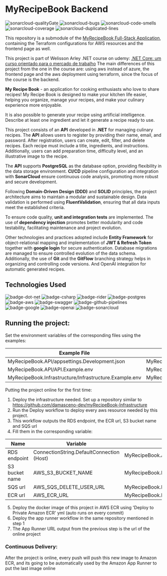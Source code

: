# MyRecipeBook Backend

![sonarcloud-qualityGate]
![sonarcloud-bugs]
![sonarcloud-code-smells]
![sonarcloud-coverage]
![sonarcloud-duplicated-lines]

This repository is a submodule of the [MyRecipeBook Full-Stack Application](https://github.com/damasceno-dev/myRecipeBook), containing the Terraform configurations for AWS resources and the frontend page as well.

This project is part of Welisson Arley .NET course on udemy: [.NET Core: um curso orientado para o mercado de trabalho](https://www.udemy.com/course/net-core-curso-orientado-para-mercado-de-trabalho)
The main differences of this project from the one in the course are: using aws instead of azure, the frontend page and the aws deployment using terraform, since the focus of the course is the backend.

**My Recipe Book** - an application for cooking enthusiasts who love to share recipes! My Recipe Book is designed to make your kitchen life easier, helping you organize, manage your recipes, and make your culinary experience more enjoyable.

It is also possible to generate your recipe using artificial intelligence. Describe at least one ingredient and let it generate a recipe ready to use.

This project consists of an **API** developed in **.NET** for managing culinary recipes. The **API** allows users to register by providing their name, email, and password. After registration, users can create, edit, filter, and delete recipes. Each recipe must include a title, ingredients, and instructions. Additionally, users can add preparation time, difficulty level, and an illustrative image to the recipe.

The **API** supports **PostgreSQL** as the database option, providing flexibility in the data storage environment. **CI/CD** pipeline configuration and integration with **SonarCloud** ensure continuous code analysis, promoting more robust and secure development.

Following **Domain-Driven Design (DDD)** and **SOLID** principles, the project architecture aims to maintain a modular and sustainable design. Data validation is performed using **FluentValidation**, ensuring that all data inputs meet the established criteria.

To ensure code quality, **unit and integration tests** are implemented. The use of **dependency injection** promotes better modularity and code testability, facilitating maintenance and project evolution.

Other technologies and practices adopted include **Entity Framework** for object-relational mapping and implementation of **JWT & Refresh Token** together with **google login** for secure authentication. Database migrations are managed to ensure controlled evolution of the data schema. Additionally, the use of **Git** and the **GitFlow** branching strategy helps in organizing and controlling code versions.
And OpenAI integration for automatic generated recipes.

## Technologies Used

![badge-dot-net]
![badge-csharp]
![badge-rider]
![badge-postgres]
![badge-aws]
![badge-swagger]
![badge-github-pipelines]
![badge-google]
![badge-openai]
![badge-sonarcloud]

## Running the project: 
Set the environment variables of the corresponding files using the examples:

| Example File                                           | Real File                                       |
|--------------------------------------------------------|-------------------------------------------------|
| MyRecipeBook.API/appsettings.Development.json          | MyRecipeBook.API/appsettings.Production.json    |
| MyRecipeBook.API/API.Example.env                       | MyRecipeBook.API/API.env                        |
| MyRecipeBook.Infrastructure/Infrastructure.Example.env | MyRecipeBook.Infrastructure/Infrastructure.env  |

Putting the project online for the first time:
1) Deploy the infrastructure needed. Set up a repository similar to https://github.com/damasceno-dev/myRecipeBook-Infrastructure
2) Run the Deploy workflow to deploy every aws resource needed by this project.
3) This workflow outputs the RDS endpoint, the ECR url, S3 bucket name and SQS url
4) Fill them in the corresponding variable:

| Name              | Variable                                   | File                                            |
|-------------------|--------------------------------------------|-------------------------------------------------|
| RDS endpoint      | ConnectionString.DefaultConnection (Host)  | MyRecipeBook.API/appsettings.Production.json    |
| S3 bucket name    | AWS_S3_BUCKET_NAME                         | MyRecipeBook.Infrastructure/Infrastructure.env  |
| SQS url           | AWS_SQS_DELETE_USER_URL                    | MyRecipeBook.Infrastructure/Infrastructure.env  |
| ECR url           | AWS_ECR_URL                                | MyRecipeBook.Infrastructure/Infrastructure.env  |

5) Deploy the docker image of this project in AWS ECR using 'Deploy to Private Amazon ECR' yml (auto runs on every commit)
6) Deploy the app runner workflow in the same repository mentioned in step 1
7) The App Runner URL output from the previous step is the url of the online project

### Continuous Delivery:
After the project is online, every push will push this new image to Amazon ECR,
and its going to be automatically used by the Amazon App Runner to put the last image online

<!-- Badges -->
[badge-dot-net]: https://img.shields.io/badge/.NET-512BD4?logo=dotnet&logoColor=fff&style=for-the-badge
[badge-csharp]: https://img.shields.io/badge/c%23-%23239120.svg?style=for-the-badge&logo=csharp&logoColor=white
[badge-rider]: https://img.shields.io/badge/Rider-000000?logo=rider&logoColor=fff&style=for-the-badge
[badge-postgres]: https://img.shields.io/badge/PostgreSQL-4169E1?logo=postgresql&logoColor=fff&style=for-the-badge
[badge-swagger]: https://img.shields.io/badge/Swagger-85EA2D?logo=swagger&logoColor=000&style=for-the-badge
[badge-github-pipelines]: https://img.shields.io/badge/GitHub%20Pipelines-2088FF?logo=githubactions&logoColor=fff&style=for-the-badge
[badge-google]: https://img.shields.io/badge/Google-4285F4?logo=google&logoColor=fff&style=for-the-badge
[badge-openai]: https://img.shields.io/badge/OpenAI-412991?logo=openai&logoColor=fff&style=for-the-badge
[badge-sonarcloud]: https://img.shields.io/badge/SonarCloud-F3702A?logo=sonarcloud&logoColor=fff&style=for-the-badge
[badge-aws]: https://img.shields.io/badge/AWS-%23FF9900.svg?style=for-the-badge&logo=amazon-aws&logoColor=white

<!-- Sonarcloud -->
[sonarcloud-qualityGate]: https://sonarcloud.io/api/project_badges/measure?project=damasceno-dev_myRecipeBook-Backend&metric=alert_status
[sonarcloud-bugs]: https://sonarcloud.io/api/project_badges/measure?project=damasceno-dev_myRecipeBook-Backend&metric=bugs
[sonarcloud-code-smells]: https://sonarcloud.io/api/project_badges/measure?project=damasceno-dev_myRecipeBook-Backend&metric=code_smells
[sonarcloud-coverage]: https://sonarcloud.io/api/project_badges/measure?project=damasceno-dev_myRecipeBook-Backend&metric=coverage
[sonarcloud-duplicated-lines]: https://sonarcloud.io/api/project_badges/measure?project=damasceno-dev_myRecipeBook-Backend&metric=duplicated_lines_density
